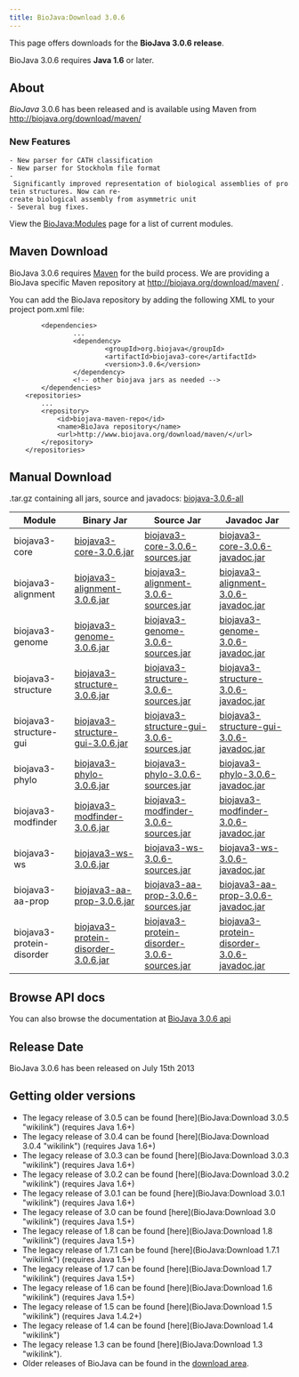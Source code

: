 ```yaml
---
title: BioJava:Download 3.0.6
---
```


This page offers downloads for the <b>BioJava 3.0.6 release</b>.

BioJava 3.0.6 requires <b>Java 1.6</b> or later.

About
-----

*BioJava* 3.0.6 has been released and is available using Maven from
[<http://biojava.org/download/maven/>](http://biojava.org/download/maven/)

### New Features

`- New parser for CATH classification`  
`- New parser for Stockholm file format`  
`- Significantly improved representation of biological assemblies of protein structures. Now can re-create biological assembly from asymmetric unit`  
`- Several bug fixes.`

View the <BioJava:Modules> page for a list of current modules.

Maven Download
--------------

BioJava 3.0.6 requires [Maven](http://maven.apache.org/) for the build
process. We are providing a BioJava specific Maven repository at
<http://biojava.org/download/maven/> .

You can add the BioJava repository by adding the following XML to your
project pom.xml file:

            <dependencies>
                    ...
                    <dependency>
                            <groupId>org.biojava</groupId>
                            <artifactId>biojava3-core</artifactId>
                            <version>3.0.6</version>
                    </dependency>
                    <!-- other biojava jars as needed -->
            </dependencies>
        <repositories>
            ...
            <repository>
                <id>biojava-maven-repo</id>
                <name>BioJava repository</name>
                <url>http://www.biojava.org/download/maven/</url>           
            </repository>
        </repositories>

Manual Download
---------------

.tar.gz containing all jars, source and javadocs:
[biojava-3.0.6-all](http://biojava.org/download/bj3.0.6/biojava-3.0.6-all.tar.gz)

| Module                    | Binary Jar                                                                                                                                               | Source Jar                                                                                                                                                               | Javadoc Jar                                                                                                                                                              |
|---------------------------|----------------------------------------------------------------------------------------------------------------------------------------------------------|--------------------------------------------------------------------------------------------------------------------------------------------------------------------------|--------------------------------------------------------------------------------------------------------------------------------------------------------------------------|
| biojava3-core             | [biojava3-core-3.0.6.jar](http://biojava.org/download/maven/org/biojava/biojava3-core/3.0.6/biojava3-core-3.0.6.jar)                                     | [biojava3-core-3.0.6-sources.jar](http://biojava.org/download/maven/org/biojava/biojava3-core/3.0.6/biojava3-core-3.0.6-sources.jar)                                     | [biojava3-core-3.0.6-javadoc.jar](http://biojava.org/download/maven/org/biojava/biojava3-core/3.0.6/biojava3-core-3.0.6-javadoc.jar)                                     |
| biojava3-alignment        | [biojava3-alignment-3.0.6.jar](http://biojava.org/download/maven/org/biojava/biojava3-alignment/3.0.6/biojava3-alignment-3.0.6.jar)                      | [biojava3-alignment-3.0.6-sources.jar](http://biojava.org/download/maven/org/biojava/biojava3-alignment/3.0.6/biojava3-alignment-3.0.6-sources.jar)                      | [biojava3-alignment-3.0.6-javadoc.jar](http://biojava.org/download/maven/org/biojava/biojava3-alignment/3.0.6/biojava3-alignment-3.0.6-javadoc.jar)                      |
| biojava3-genome           | [biojava3-genome-3.0.6.jar](http://biojava.org/download/maven/org/biojava/biojava3-genome/3.0.6/biojava3-genome-3.0.6.jar)                               | [biojava3-genome-3.0.6-sources.jar](http://biojava.org/download/maven/org/biojava/biojava3-genome/3.0.6/biojava3-genome-3.0.6-sources.jar)                               | [biojava3-genome-3.0.6-javadoc.jar](http://biojava.org/download/maven/org/biojava/biojava3-genome/3.0.6/biojava3-genome-3.0.6-javadoc.jar)                               |
| biojava3-structure        | [biojava3-structure-3.0.6.jar](http://biojava.org/download/maven/org/biojava/biojava3-structure/3.0.6/biojava3-structure-3.0.6.jar)                      | [biojava3-structure-3.0.6-sources.jar](http://biojava.org/download/maven/org/biojava/biojava3-structure/3.0.6/biojava3-structure-3.0.6-sources.jar)                      | [biojava3-structure-3.0.6-javadoc.jar](http://biojava.org/download/maven/org/biojava/biojava3-structure/3.0.6/biojava3-structure-3.0.6-javadoc.jar)                      |
| biojava3-structure-gui    | [biojava3-structure-gui-3.0.6.jar](http://biojava.org/download/maven/org/biojava/biojava3-structure-gui/3.0.6/biojava3-structure-gui-3.0.6.jar)          | [biojava3-structure-gui-3.0.6-sources.jar](http://biojava.org/download/maven/org/biojava/biojava3-structure-gui/3.0.6/biojava3-structure-gui-3.0.6-sources.jar)          | [biojava3-structure-gui-3.0.6-javadoc.jar](http://biojava.org/download/maven/org/biojava/biojava3-structure-gui/3.0.6/biojava3-structure-gui-3.0.6-javadoc.jar)          |
| biojava3-phylo            | [biojava3-phylo-3.0.6.jar](http://biojava.org/download/maven/org/biojava/biojava3-phylo/3.0.6/biojava3-phylo-3.0.6.jar)                                  | [biojava3-phylo-3.0.6-sources.jar](http://biojava.org/download/maven/org/biojava/biojava3-phylo/3.0.6/biojava3-phylo-3.0.6-sources.jar)                                  | [biojava3-phylo-3.0.6-javadoc.jar](http://biojava.org/download/maven/org/biojava/biojava3-phylo/3.0.6/biojava3-phylo-3.0.6-javadoc.jar)                                  |
| biojava3-modfinder        | [biojava3-modfinder-3.0.6.jar](http://biojava.org/download/maven/org/biojava/biojava3-modfinder/3.0.6/biojava3-modfinder-3.0.6.jar)                      | [biojava3-modfinder-3.0.6-sources.jar](http://biojava.org/download/maven/org/biojava/biojava3-modfinder/3.0.6/biojava3-modfinder-3.0.6-sources.jar)                      | [biojava3-modfinder-3.0.6-javadoc.jar](http://biojava.org/download/maven/org/biojava/biojava3-modfinder/3.0.6/biojava3-modfinder-3.0.6-javadoc.jar)                      |
| biojava3-ws               | [biojava3-ws-3.0.6.jar](http://biojava.org/download/maven/org/biojava/biojava3-ws/3.0.6/biojava3-ws-3.0.6.jar)                                           | [biojava3-ws-3.0.6-sources.jar](http://biojava.org/download/maven/org/biojava/biojava3-ws/3.0.6/biojava3-ws-3.0.6-sources.jar)                                           | [biojava3-ws-3.0.6-javadoc.jar](http://biojava.org/download/maven/org/biojava/biojava3-ws/3.0.6/biojava3-ws-3.0.6-javadoc.jar)                                           |
| biojava3-aa-prop          | [biojava3-aa-prop-3.0.6.jar](http://biojava.org/download/maven/org/biojava/biojava3-aa-prop/3.0.6/biojava3-aa-prop-3.0.6.jar)                            | [biojava3-aa-prop-3.0.6-sources.jar](http://biojava.org/download/maven/org/biojava/biojava3-aa-prop/3.0.6/biojava3-aa-prop-3.0.6-sources.jar)                            | [biojava3-aa-prop-3.0.6-javadoc.jar](http://biojava.org/download/maven/org/biojava/biojava3-aa-prop/3.0.6/biojava3-aa-prop-3.0.6-javadoc.jar)                            |
| biojava3-protein-disorder | [biojava3-protein-disorder-3.0.6.jar](http://biojava.org/download/maven/org/biojava/biojava3-protein-disorder/3.0.6/biojava3-protein-disorder-3.0.6.jar) | [biojava3-protein-disorder-3.0.6-sources.jar](http://biojava.org/download/maven/org/biojava/biojava3-protein-disorder/3.0.6/biojava3-protein-disorder-3.0.6-sources.jar) | [biojava3-protein-disorder-3.0.6-javadoc.jar](http://biojava.org/download/maven/org/biojava/biojava3-protein-disorder/3.0.6/biojava3-protein-disorder-3.0.6-javadoc.jar) |

Browse API docs
---------------

You can also browse the documentation at [BioJava 3.0.6
api](http://www.biojava.org/docs/api3.0.6/)

Release Date
------------

BioJava 3.0.6 has been released on July 15th 2013

Getting older versions
----------------------

-   The legacy release of 3.0.5 can be found
    [here](BioJava:Download 3.0.5 "wikilink") (requires Java 1.6+)
-   The legacy release of 3.0.4 can be found
    [here](BioJava:Download 3.0.4 "wikilink") (requires Java 1.6+)
-   The legacy release of 3.0.3 can be found
    [here](BioJava:Download 3.0.3 "wikilink") (requires Java 1.6+)
-   The legacy release of 3.0.2 can be found
    [here](BioJava:Download 3.0.2 "wikilink") (requires Java 1.6+)
-   The legacy release of 3.0.1 can be found
    [here](BioJava:Download 3.0.1 "wikilink") (requires Java 1.6+)
-   The legacy release of 3.0 can be found
    [here](BioJava:Download 3.0 "wikilink") (requires Java 1.5+)
-   The legacy release of 1.8 can be found
    [here](BioJava:Download 1.8 "wikilink") (requires Java 1.5+)
-   The legacy release of 1.7.1 can be found
    [here](BioJava:Download 1.7.1 "wikilink") (requires Java 1.5+)
-   The legacy release of 1.7 can be found
    [here](BioJava:Download 1.7 "wikilink") (requires Java 1.5+)
-   The legacy release of 1.6 can be found
    [here](BioJava:Download 1.6 "wikilink") (requires Java 1.5+)
-   The legacy release of 1.5 can be found
    [here](BioJava:Download 1.5 "wikilink") (requires Java 1.4.2+)
-   The legacy release of 1.4 can be found
    [here](BioJava:Download 1.4 "wikilink")
-   The legacy release 1.3 can be found
    [here](BioJava:Download 1.3 "wikilink").
-   Older releases of BioJava can be found in the [download
    area](http://www.biojava.org/download/).

